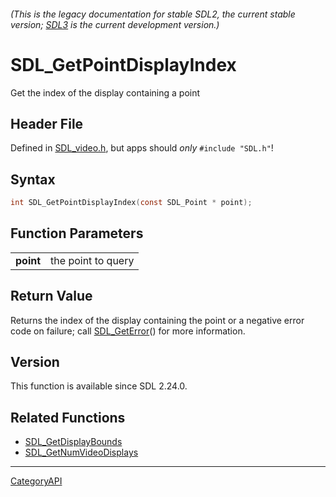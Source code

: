 ###### (This is the legacy documentation for stable SDL2, the current stable version; [SDL3](https://wiki.libsdl.org/SDL3/) is the current development version.)
# SDL_GetPointDisplayIndex

Get the index of the display containing a point 

## Header File

Defined in [SDL_video.h](https://github.com/libsdl-org/SDL/blob/SDL2/include/SDL_video.h), but apps should _only_ `#include "SDL.h"`!

## Syntax

```c
int SDL_GetPointDisplayIndex(const SDL_Point * point);

```

## Function Parameters

|               |                    |
| ------------- | ------------------ |
| **point**     | the point to query |

## Return Value

Returns the index of the display containing the point or a negative error
code on failure; call [SDL_GetError](SDL_GetError)() for more information.

## Version

This function is available since SDL 2.24.0.

## Related Functions

* [SDL_GetDisplayBounds](SDL_GetDisplayBounds)
* [SDL_GetNumVideoDisplays](SDL_GetNumVideoDisplays)

----
[CategoryAPI](CategoryAPI)

